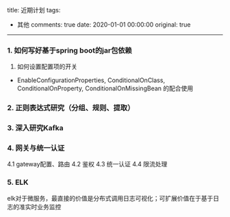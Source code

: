 title: 近期计划
tags:
  - 其他
comments: true
date: 2020-01-01 00:00:00
original: true

---
### 1. 如何写好基于spring boot的jar包依赖
1. 如何设置配置项的开关
* EnableConfigurationProperties, 
ConditionalOnClass, 
ConditionalOnProperty,
ConditionalOnMissingBean
的配合使用

### 2. 正则表达式研究（分组、规则、提取）


### 3. 深入研究Kafka


### 4. 网关与统一认证
4.1 gateway配置、路由
4.2 鉴权
4.3 统一认证
4.4 限流处理

### 5. ELK
elk对于微服务，最直接的价值是分布式调用日志可视化；可扩展价值在于基于日志的准实时业务监控




